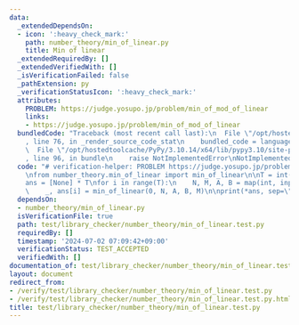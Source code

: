 ```yaml
---
data:
  _extendedDependsOn:
  - icon: ':heavy_check_mark:'
    path: number_theory/min_of_linear.py
    title: Min of linear
  _extendedRequiredBy: []
  _extendedVerifiedWith: []
  _isVerificationFailed: false
  _pathExtension: py
  _verificationStatusIcon: ':heavy_check_mark:'
  attributes:
    PROBLEM: https://judge.yosupo.jp/problem/min_of_mod_of_linear
    links:
    - https://judge.yosupo.jp/problem/min_of_mod_of_linear
  bundledCode: "Traceback (most recent call last):\n  File \"/opt/hostedtoolcache/PyPy/3.10.14/x64/lib/pypy3.10/site-packages/onlinejudge_verify/documentation/build.py\"\
    , line 76, in _render_source_code_stat\n    bundled_code = language.bundle(\n\
    \  File \"/opt/hostedtoolcache/PyPy/3.10.14/x64/lib/pypy3.10/site-packages/onlinejudge_verify/languages/python.py\"\
    , line 96, in bundle\n    raise NotImplementedError\nNotImplementedError\n"
  code: "# verification-helper: PROBLEM https://judge.yosupo.jp/problem/min_of_mod_of_linear\n\
    \nfrom number_theory.min_of_linear import min_of_linear\n\nT = int(input())\n\
    ans = [None] * T\nfor i in range(T):\n    N, M, A, B = map(int, input().split())\n\
    \    _, ans[i] = min_of_linear(0, N, A, B, M)\n\nprint(*ans, sep=\"\\n\")\n"
  dependsOn:
  - number_theory/min_of_linear.py
  isVerificationFile: true
  path: test/library_checker/number_theory/min_of_linear.test.py
  requiredBy: []
  timestamp: '2024-07-02 07:09:42+09:00'
  verificationStatus: TEST_ACCEPTED
  verifiedWith: []
documentation_of: test/library_checker/number_theory/min_of_linear.test.py
layout: document
redirect_from:
- /verify/test/library_checker/number_theory/min_of_linear.test.py
- /verify/test/library_checker/number_theory/min_of_linear.test.py.html
title: test/library_checker/number_theory/min_of_linear.test.py
---
```

